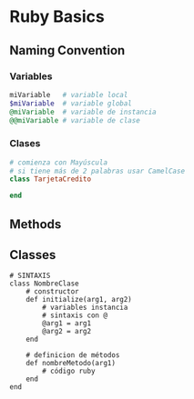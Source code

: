 # Ruby Basics

## Naming Convention

### Variables 

```ruby
miVariable   # variable local 
$miVariable  # variable global
@miVariable  # variable de instancia 
@@miVariable # variable de clase
```

### Clases

```ruby
# comienza con Mayúscula
# si tiene más de 2 palabras usar CamelCase
class TarjetaCredito 

end 
```

## Methods


## Classes

```ruby[] 
# SINTAXIS 
class NombreClase 
	# constructor 
	def initialize(arg1, arg2)
		# variables instancia 
		# sintaxis con @
		@arg1 = arg1 
		@arg2 = arg2 		
	end 

	# definicion de métodos
	def nombreMetodo(arg1)
		# código ruby 
	end 
end 
``` 



